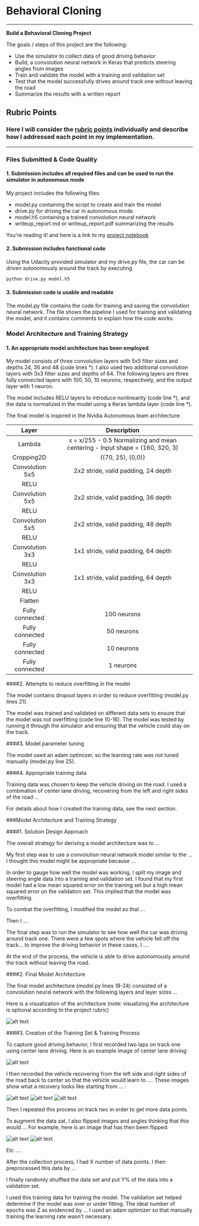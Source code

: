# **Behavioral Cloning** 

---

**Build a Behavioral Cloning Project**

The goals / steps of this project are the following:
* Use the simulator to collect data of good driving behavior
* Build, a convolution neural network in Keras that predicts steering angles from images
* Train and validate the model with a training and validation set
* Test that the model successfully drives around track one without leaving the road
* Summarize the results with a written report


[//]: # (Image References)

[image1]: ./examples/placeholder.png "Model Visualization"
[image2]: ./examples/placeholder.png "Grayscaling"
[image3]: ./examples/placeholder_small.png "Recovery Image"
[image4]: ./examples/placeholder_small.png "Recovery Image"
[image5]: ./examples/placeholder_small.png "Recovery Image"
[image6]: ./examples/placeholder_small.png "Normal Image"
[image7]: ./examples/placeholder_small.png "Flipped Image"

## Rubric Points
### Here I will consider the [rubric points](https://review.udacity.com/#!/rubrics/432/view) individually and describe how I addressed each point in my implementation.  

---
### Files Submitted & Code Quality

#### 1. Submission includes all required files and can be used to run the simulator in autonomous mode

My project includes the following files:
* model.py containing the script to create and train the model
* drive.py for driving the car in autonomous mode
* model.h5 containing a trained convolution neural network 
* writeup_report.md or writeup_report.pdf summarizing the results

You're reading it! and here is a link to my [project notebook](https://github.com/patriciapampanelli/CarND-Behavioral-Cloning-P3/blob/master/CarND-Behavioral-Cloning-P3.ipynb)

#### 2. Submission includes functional code
Using the Udacity provided simulator and my drive.py file, the car can be driven autonomously around the track by executing 
```sh
python drive.py model.h5
```

#### 3. Submission code is usable and readable

The model.py file contains the code for training and saving the convolution neural network. The file shows the pipeline I used for training and validating the model, and it contains comments to explain how the code works.

### Model Architecture and Training Strategy

#### 1. An appropriate model architecture has been employed

My model consists of three convolution layers with 5x5 filter sizes and depths 24, 36 and 48 (code lines *). I also used two additional convolution layers with 3x3 filter sizes and depths of 64. The following layers are three fully connected layers with 100, 50, 10 neurons, respectively, and the output layer with 1 neuron.

The model includes RELU layers to introduce nonlinearity (code line *), and the data is normalized in the model using a Keras lambda layer (code line *). 

The final model is inspired in the Nvidia Autonomous team architecture: 

| Layer         		|     Description	        					| 
|:---------------------:|:---------------------------------------------:| 
| Lambda         		| x = x/255 - 0.5 Normalizing and mean centering - Input shape = (160, 320, 3)|
| Cropping2D            | ((70, 25), (0,0))   							| 
| Convolution 5x5     	| 2x2 stride, valid padding, 24 depth			|
| RELU					|												|
| Convolution 5x5	    | 2x2 stride, valid padding, 36 depth    		|
| RELU					|												|
| Convolution 5x5	    | 2x2 stride, valid padding, 48 depth    		|
| RELU					|												|
| Convolution 3x3	    | 1x1 stride, valid padding, 64 depth    		|
| RELU					|												|
| Convolution 3x3	    | 1x1 stride, valid padding, 64 depth    		|
| RELU					|												|
| Flatten				|												|
| Fully connected		| 100 neurons   								|
| Fully connected		| 50 neurons   									|
| Fully connected		| 10 neurons   									|
| Fully connected		| 1 neurons   			                 		|

####2. Attempts to reduce overfitting in the model

The model contains dropout layers in order to reduce overfitting (model.py lines 21). 

The model was trained and validated on different data sets to ensure that the model was not overfitting (code line 10-16). The model was tested by running it through the simulator and ensuring that the vehicle could stay on the track.

####3. Model parameter tuning

The model used an adam optimizer, so the learning rate was not tuned manually (model.py line 25).

####4. Appropriate training data

Training data was chosen to keep the vehicle driving on the road. I used a combination of center lane driving, recovering from the left and right sides of the road ... 

For details about how I created the training data, see the next section. 

###Model Architecture and Training Strategy

####1. Solution Design Approach

The overall strategy for deriving a model architecture was to ...

My first step was to use a convolution neural network model similar to the ... I thought this model might be appropriate because ...

In order to gauge how well the model was working, I split my image and steering angle data into a training and validation set. I found that my first model had a low mean squared error on the training set but a high mean squared error on the validation set. This implied that the model was overfitting. 

To combat the overfitting, I modified the model so that ...

Then I ... 

The final step was to run the simulator to see how well the car was driving around track one. There were a few spots where the vehicle fell off the track... to improve the driving behavior in these cases, I ....

At the end of the process, the vehicle is able to drive autonomously around the track without leaving the road.

####2. Final Model Architecture

The final model architecture (model.py lines 18-24) consisted of a convolution neural network with the following layers and layer sizes ...

Here is a visualization of the architecture (note: visualizing the architecture is optional according to the project rubric)

![alt text][image1]

####3. Creation of the Training Set & Training Process

To capture good driving behavior, I first recorded two laps on track one using center lane driving. Here is an example image of center lane driving:

![alt text][image2]

I then recorded the vehicle recovering from the left side and right sides of the road back to center so that the vehicle would learn to .... These images show what a recovery looks like starting from ... :

![alt text][image3]
![alt text][image4]
![alt text][image5]

Then I repeated this process on track two in order to get more data points.

To augment the data sat, I also flipped images and angles thinking that this would ... For example, here is an image that has then been flipped:

![alt text][image6]
![alt text][image7]

Etc ....

After the collection process, I had X number of data points. I then preprocessed this data by ...


I finally randomly shuffled the data set and put Y% of the data into a validation set. 

I used this training data for training the model. The validation set helped determine if the model was over or under fitting. The ideal number of epochs was Z as evidenced by ... I used an adam optimizer so that manually training the learning rate wasn't necessary.
